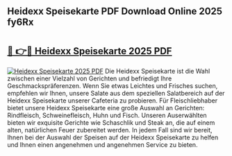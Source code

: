 ## Heidexx Speisekarte PDF Download Online 2025 fy6Rx

# <h2><a href="http://gc8ouo.nevu.top/?p=Heidexx+Speisekarte">🔗 👉🔴 Heidexx Speisekarte 2025 PDF</a></h2>

[![Heidexx Speisekarte 2025 PDF](https://i.imgur.com/dBaPXMq.png)](http://gc8ouo.nevu.top/?p=Heidexx+Speisekarte)
Die Heidexx Speisekarte ist die Wahl zwischen einer Vielzahl von Gerichten und befriedigt Ihre Geschmackspräferenzen. Wenn Sie etwas Leichtes und Frisches suchen, empfehlen wir Ihnen, unsere Salate aus dem speziellen Salatbereich auf der Heidexx Speisekarte unserer Cafeteria zu probieren. Für Fleischliebhaber bietet unsere Heidexx Speisekarte eine große Auswahl an Gerichten: Rindfleisch, Schweinefleisch, Huhn und Fisch. Unseren Auserwählten bieten wir exquisite Gerichte wie Schaschlik und Steak an, die auf einem alten, natürlichen Feuer zubereitet werden. In jedem Fall sind wir bereit, Ihnen bei der Auswahl der Speisen auf der Heidexx Speisekarte zu helfen und Ihnen einen angenehmen und angenehmen Service zu bieten.
